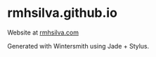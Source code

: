 rmhsilva.github.io
==================

Website at [rmhsilva.com](http://rmhsilva.com)

Generated with Wintersmith using Jade + Stylus.

